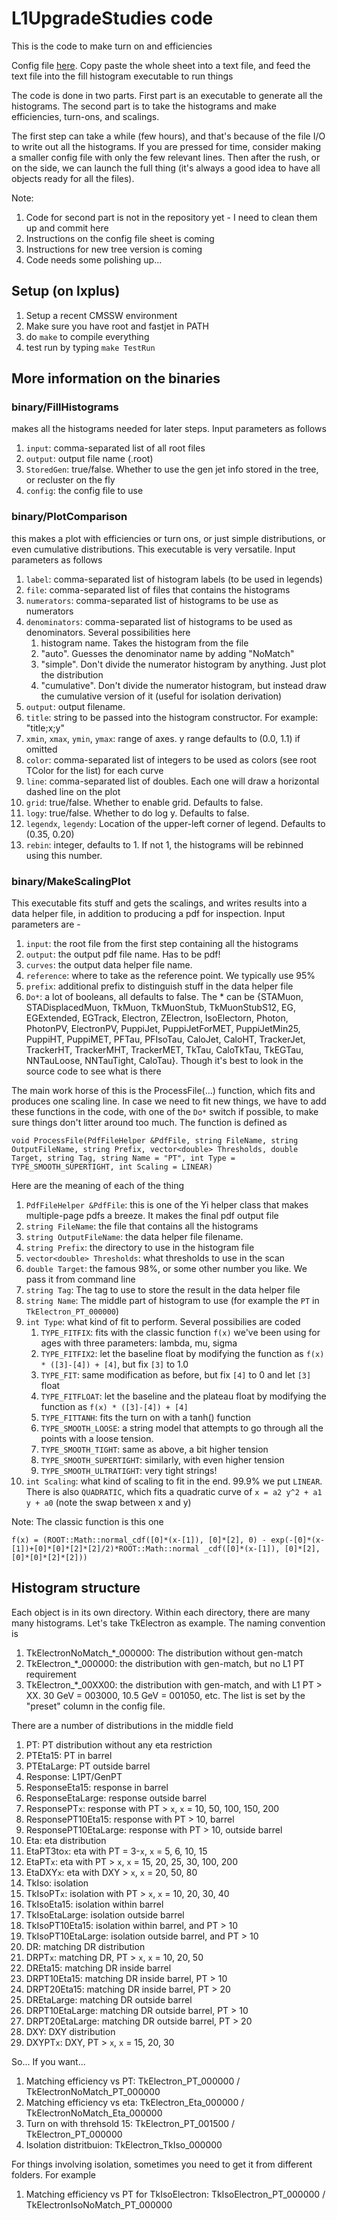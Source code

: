 # L1UpgradeStudies code

This is the code to make turn on and efficiencies

Config file [here](https://docs.google.com/spreadsheets/d/14CVVhA6ITSTmv0x0Z2BRJ7cLgMKabi6TWsDXbyffGBg/edit#gid=1735114236).
Copy paste the whole sheet into a text file, and feed the text file into the fill histogram executable to run things

The code is done in two parts.  First part is an executable to generate all the histograms.  The second part is to take the histograms and make efficiencies, turn-ons, and scalings.

The first step can take a while (few hours), and that's because of the file I/O to write out all the histograms.  If you are pressed for time, consider making a smaller config file with only the few relevant lines.  Then after the rush, or on the side, we can launch the full thing (it's always a good idea to have all objects ready for all the files).


Note:
1. Code for second part is not in the repository yet - I need to clean them up and commit here
1. Instructions on the config file sheet is coming
1. Instructions for new tree version is coming
1. Code needs some polishing up...






## Setup (on lxplus)

1. Setup a recent CMSSW environment
1. Make sure you have root and fastjet in PATH
1. do `make` to compile everything
1. test run by typing `make TestRun`



## More information on the binaries

### binary/FillHistograms

makes all the histograms needed for later steps.  Input parameters as follows
1. `input`: comma-separated list of all root files
1. `output`: output file name (.root)
1. `StoredGen`: true/false.  Whether to use the gen jet info stored in the tree, or recluster on the fly
1. `config`: the config file to use

### binary/PlotComparison

this makes a plot with efficiencies or turn ons, or just simple distributions, or even cumulative distributions.  This executable is very versatile.  Input parameters as follows
1. `label`: comma-separated list of histogram labels (to be used in legends)
1. `file`: comma-separated list of files that contains the histograms
1. `numerators`: comma-separated list of histograms to be use as numerators
1. `denominators`: comma-separated list of histograms to be used as denominators.  Several possibilities here
   1. histogram name.  Takes the histogram from the file
   1. "auto".  Guesses the denominator name by adding "NoMatch"
   1. "simple".  Don't divide the numerator histogram by anything.  Just plot the distribution
   1. "cumulative".  Don't divide the numerator histogram, but instead draw the cumulative version of it (useful for isolation derivation)
1. `output`: output filename.
1. `title`: string to be passed into the histogram constructor.  For example: "title;x;y"
1. `xmin`, `xmax`, `ymin`, `ymax`: range of axes.  y range defaults to (0.0, 1.1) if omitted
1. `color`: comma-separated list of integers to be used as colors (see root TColor for the list) for each curve
1. `line`: comma-separated list of doubles.  Each one will draw a horizontal dashed line on the plot
1. `grid`: true/false.  Whether to enable grid.  Defaults to false.
1. `logy`: true/false.  Whether to do log y.  Defaults to false.
1. `legendx`, `legendy`: Location of the upper-left corner of legend.  Defaults to (0.35, 0.20)
1. `rebin`: integer, defaults to 1.  If not 1, the histograms will be rebinned using this number.

### binary/MakeScalingPlot

This executable fits stuff and gets the scalings, and writes results into a data helper file, in addition to producing a pdf for inspection.  Input parameters are -
1. `input`: the root file from the first step containing all the histograms
1. `output`: the output pdf file name.  Has to be pdf!
1. `curves`: the output data helper file name.
1. `reference`: where to take as the reference point.  We typically use 95%
1. `prefix`: additional prefix to distinguish stuff in the data helper file
1. `Do*`: a lot of booleans, all defaults to false.  The * can be {STAMuon, STADisplacedMuon, TkMuon, TkMuonStub, TkMuonStubS12, EG, EGExtended, EGTrack, Electron, ZElectron, IsoElectorn, Photon, PhotonPV, ElectronPV, PuppiJet, PuppiJetForMET, PuppiJetMin25, PuppiHT, PuppiMET, PFTau, PFIsoTau, CaloJet, CaloHT, TrackerJet, TrackerHT, TrackerMHT, TrackerMET, TkTau, CaloTkTau, TkEGTau, NNTauLoose, NNTauTight, CaloTau}.  Though it's best to look in the source code to see what is there

The main work horse of this is the ProcessFile(...) function, which fits and produces one scaling line.  In case we need to fit new things, we have to add these functions in the code, with one of the `Do*` switch if possible, to make sure things don't litter around too much.  The function is defined as

`void ProcessFile(PdfFileHelper &PdfFile, string FileName, string OutputFileName,
   string Prefix, vector<double> Thresholds,
   double Target, string Tag, string Name = "PT", int Type = TYPE_SMOOTH_SUPERTIGHT,
   int Scaling = LINEAR)`

Here are the meaning of each of the thing

1. `PdfFileHelper &PdfFile`: this is one of the Yi helper class that makes multiple-page pdfs a breeze.  It makes the final pdf output file
1. `string FileName`: the file that contains all the histograms
1. `string OutputFileName`: the data helper file filename.
1. `string Prefix`: the directory to use in the histogram file
1. `vector<double> Thresholds`: what thresholds to use in the scan
1. `double Target`: the famous 98%, or some other number you like.  We pass it from command line
1. `string Tag`: The tag to use to store the result in the data helper file
1. `string Name`: The middle part of histogram to use (for example the `PT` in `TkElectron_PT_000000`)
1. `int Type`: what kind of fit to perform.  Several possibilies are coded
   1. `TYPE_FITFIX`: fits with the classic function `f(x)` we've been using for ages with three parameters: lambda, mu, sigma
   1. `TYPE_FITFIX2`: let the baseline float by modifying the function as `f(x) * ([3]-[4]) + [4]`, but fix `[3]` to 1.0
   1. `TYPE_FIT`: same modification as before, but fix `[4]` to 0 and let `[3]` float
   1. `TYPE_FITFLOAT`: let the baseline and the plateau float by modifying the function as `f(x) * ([3]-[4]) + [4]`
   1. `TYPE_FITTANH`: fits the turn on with a tanh() function
   1. `TYPE_SMOOTH_LOOSE`: a string model that attempts to go through all the points with a loose tension.
   1. `TYPE_SMOOTH_TIGHT`: same as above, a bit higher tension
   1. `TYPE_SMOOTH_SUPERTIGHT`: similarly, with even higher tension
   1. `TYPE_SMOOTH_ULTRATIGHT`: very tight strings!
1. `int Scaling`: what kind of scaling to fit in the end.  99.9% we put `LINEAR`.  There is also `QUADRATIC`, which fits a quadratic curve of `x = a2 y^2 + a1 y + a0`  (note the swap between x and y)



Note: The classic function is this one

`f(x) = (ROOT::Math::normal_cdf([0]*(x-[1]), [0]*[2], 0) - exp(-[0]*(x-[1])+[0]*[0]*[2]*[2]/2)*ROOT::Math::normal
_cdf([0]*(x-[1]), [0]*[2], [0]*[0]*[2]*[2]))`



## Histogram structure

Each object is in its own directory.  Within each directory, there are many many histograms.  Let's take TkElectron as example.  The naming convention is
1. TkElectronNoMatch_*_000000: The distribution without gen-match
1. TkElectron_*_000000: the distribution with gen-match, but no L1 PT requirement
1. TkElectron_*_00XX00: the distribution with gen-match, and with L1 PT > XX.  30 GeV = 003000, 10.5 GeV = 001050, etc.  The list is set by the "preset" column in the config file.

There are a number of distributions in the middle field
1. PT: PT distribution without any eta restriction
1. PTEta15: PT in barrel
1. PTEtaLarge: PT outside barrel
1. Response: L1PT/GenPT
1. ResponseEta15: response in barrel
1. ResponseEtaLarge: response outside barrel
1. ResponsePT`x`: response with PT > `x`, `x` = 10, 50, 100, 150, 200
1. ResponsePT10Eta15: response with PT > 10, barrel
1. ResponsePT10EtaLarge: response with PT > 10, outside barrel
1. Eta: eta distribution
1. EtaPT3to`x`: eta with PT = 3-`x`, `x` = 5, 6, 10, 15
1. EtaPT`x`: eta with PT > `x`, `x` = 15, 20, 25, 30, 100, 200
1. EtaDXY`x`: eta with DXY > `x`, `x` = 20, 50, 80
1. TkIso: isolation
1. TkIsoPT`x`: isolation with PT > `x`, `x` = 10, 20, 30, 40
1. TkIsoEta15: isolation within barrel
1. TkIsoEtaLarge: isolation outside barrel
1. TkIsoPT10Eta15: isolation within barrel, and PT > 10
1. TkIsoPT10EtaLarge: isolation outside barrel, and PT > 10
1. DR: matching DR distribution
1. DRPT`x`: matching DR, PT > `x`, `x` = 10, 20, 50
1. DREta15: matching DR inside barrel
1. DRPT10Eta15: matching DR inside barrel, PT > 10
1. DRPT20Eta15: matching DR inside barrel, PT > 20
1. DREtaLarge: matching DR outside barrel
1. DRPT10EtaLarge: matching DR outside barrel, PT > 10
1. DRPT20EtaLarge: matching DR outside barrel, PT > 20
1. DXY: DXY distribution
1. DXYPT`x`: DXY, PT > `x`, `x` = 15, 20, 30

So... If you want...

1. Matching efficiency vs PT: TkElectron_PT_000000 / TkElectronNoMatch_PT_000000
1. Matching efficiency vs eta: TkElectron_Eta_000000 / TkElectronNoMatch_Eta_000000
1. Turn on with threhsold 15: TkElectron_PT_001500 / TkElectron_PT_000000
1. Isolation distritbuion: TkElectron_TkIso_000000

For things involving isolation, sometimes you need to get it from different folders.  For example

1. Matching efficiency vs PT for TkIsoElectron: TkIsoElectron_PT_000000 / TkElectronIsoNoMatch_PT_000000















